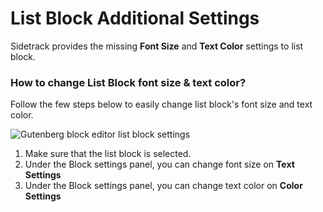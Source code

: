 # List Block Additional Settings

Sidetrack provides the missing **Font Size** and **Text Color** settings to list block.

### How to change List Block font size & text color?

Follow the few steps below to easily change list block's font size and text color.

![Gutenberg block editor list block settings](https://cldup.com/RPH1E74a_A.gif)

1. Make sure that the list block is selected.
2. Under the Block settings panel, you can change font size on **Text Settings**
2. Under the Block settings panel, you can change text color on **Color Settings**